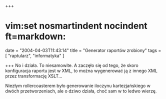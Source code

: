 +++
# vim:set nosmartindent nocindent ft=markdown:
date = "2004-04-03T11:43:14"
title = "Generator raportów zrobiony"
tags = [ "raptularz", "informatyka" ]

+++
No i działa. To niesamowite. A zaczęło się od tego, że skoro konfiguracja
raportu jest w XML, to można wygenerować ją z innego XML przez transformację
XSLT...

Niezłym rollercoasterem było generowanie iloczynu kartezjańskiego w dwóch
przetworzeniach, ale o dziwo działa, choć sam w to ledwo wierzę.

